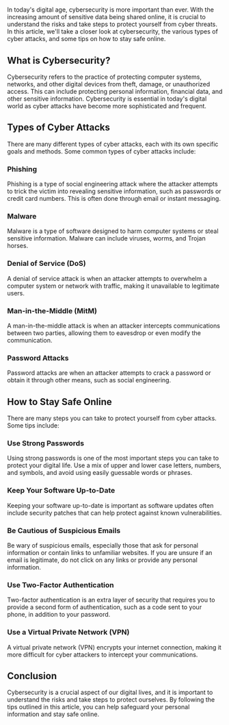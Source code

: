 #

In today's digital age, cybersecurity is more important than ever. With the increasing amount of sensitive data being shared online, it is crucial to understand the risks and take steps to protect yourself from cyber threats. In this article, we'll take a closer look at cybersecurity, the various types of cyber attacks, and some tips on how to stay safe online.

## What is Cybersecurity?

Cybersecurity refers to the practice of protecting computer systems, networks, and other digital devices from theft, damage, or unauthorized access. This can include protecting personal information, financial data, and other sensitive information. Cybersecurity is essential in today's digital world as cyber attacks have become more sophisticated and frequent.

## Types of Cyber Attacks

There are many different types of cyber attacks, each with its own specific goals and methods. Some common types of cyber attacks include:

### Phishing

Phishing is a type of social engineering attack where the attacker attempts to trick the victim into revealing sensitive information, such as passwords or credit card numbers. This is often done through email or instant messaging.

### Malware

Malware is a type of software designed to harm computer systems or steal sensitive information. Malware can include viruses, worms, and Trojan horses.

### Denial of Service (DoS)

A denial of service attack is when an attacker attempts to overwhelm a computer system or network with traffic, making it unavailable to legitimate users.

### Man-in-the-Middle (MitM)

A man-in-the-middle attack is when an attacker intercepts communications between two parties, allowing them to eavesdrop or even modify the communication.

### Password Attacks

Password attacks are when an attacker attempts to crack a password or obtain it through other means, such as social engineering.

## How to Stay Safe Online

There are many steps you can take to protect yourself from cyber attacks. Some tips include:

### Use Strong Passwords

Using strong passwords is one of the most important steps you can take to protect your digital life. Use a mix of upper and lower case letters, numbers, and symbols, and avoid using easily guessable words or phrases.

### Keep Your Software Up-to-Date

Keeping your software up-to-date is important as software updates often include security patches that can help protect against known vulnerabilities.

### Be Cautious of Suspicious Emails

Be wary of suspicious emails, especially those that ask for personal information or contain links to unfamiliar websites. If you are unsure if an email is legitimate, do not click on any links or provide any personal information.

### Use Two-Factor Authentication

Two-factor authentication is an extra layer of security that requires you to provide a second form of authentication, such as a code sent to your phone, in addition to your password.

### Use a Virtual Private Network (VPN)

A virtual private network (VPN) encrypts your internet connection, making it more difficult for cyber attackers to intercept your communications.

## Conclusion

Cybersecurity is a crucial aspect of our digital lives, and it is important to understand the risks and take steps to protect ourselves. By following the tips outlined in this article, you can help safeguard your personal information and stay safe online.
